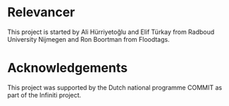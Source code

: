 # Relevancer
This project is started by Ali Hürriyetoğlu and Elif Türkay from Radboud University Nijmegen and Ron Boortman from Floodtags.

# Acknowledgements
This project was supported by the Dutch national programme COMMIT as part of the Infiniti project.
